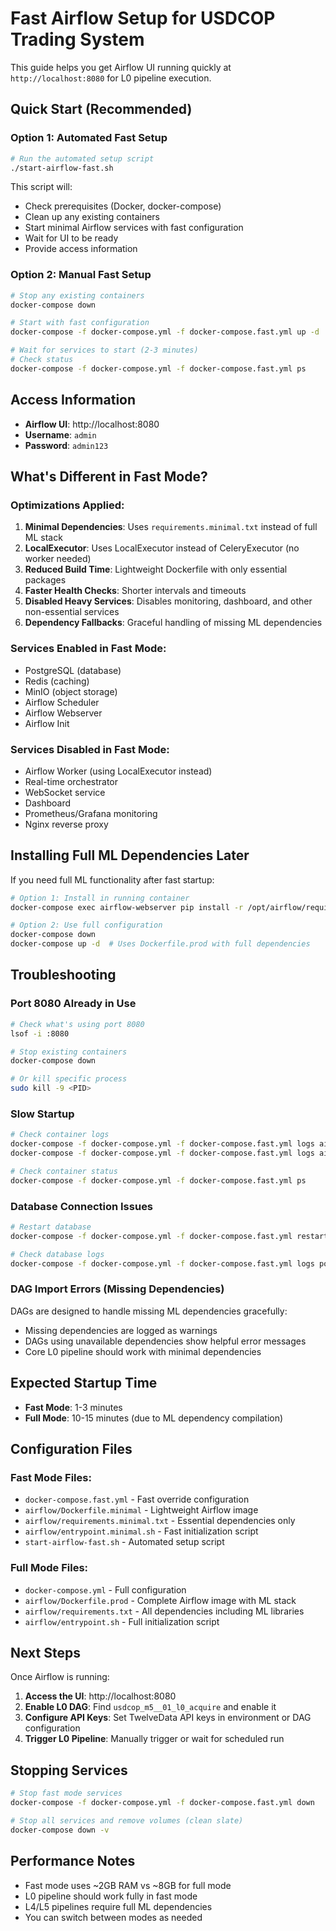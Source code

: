 # Fast Airflow Setup for USDCOP Trading System

This guide helps you get Airflow UI running quickly at `http://localhost:8080` for L0 pipeline execution.

## Quick Start (Recommended)

### Option 1: Automated Fast Setup

```bash
# Run the automated setup script
./start-airflow-fast.sh
```

This script will:
- Check prerequisites (Docker, docker-compose)
- Clean up any existing containers
- Start minimal Airflow services with fast configuration
- Wait for UI to be ready
- Provide access information

### Option 2: Manual Fast Setup

```bash
# Stop any existing containers
docker-compose down

# Start with fast configuration
docker-compose -f docker-compose.yml -f docker-compose.fast.yml up -d

# Wait for services to start (2-3 minutes)
# Check status
docker-compose -f docker-compose.yml -f docker-compose.fast.yml ps
```

## Access Information

- **Airflow UI**: http://localhost:8080
- **Username**: `admin`
- **Password**: `admin123`

## What's Different in Fast Mode?

### Optimizations Applied:

1. **Minimal Dependencies**: Uses `requirements.minimal.txt` instead of full ML stack
2. **LocalExecutor**: Uses LocalExecutor instead of CeleryExecutor (no worker needed)
3. **Reduced Build Time**: Lightweight Dockerfile with only essential packages
4. **Faster Health Checks**: Shorter intervals and timeouts
5. **Disabled Heavy Services**: Disables monitoring, dashboard, and other non-essential services
6. **Dependency Fallbacks**: Graceful handling of missing ML dependencies

### Services Enabled in Fast Mode:
- PostgreSQL (database)
- Redis (caching)
- MinIO (object storage)
- Airflow Scheduler
- Airflow Webserver
- Airflow Init

### Services Disabled in Fast Mode:
- Airflow Worker (using LocalExecutor instead)
- Real-time orchestrator
- WebSocket service
- Dashboard
- Prometheus/Grafana monitoring
- Nginx reverse proxy

## Installing Full ML Dependencies Later

If you need full ML functionality after fast startup:

```bash
# Option 1: Install in running container
docker-compose exec airflow-webserver pip install -r /opt/airflow/requirements.txt

# Option 2: Use full configuration
docker-compose down
docker-compose up -d  # Uses Dockerfile.prod with full dependencies
```

## Troubleshooting

### Port 8080 Already in Use

```bash
# Check what's using port 8080
lsof -i :8080

# Stop existing containers
docker-compose down

# Or kill specific process
sudo kill -9 <PID>
```

### Slow Startup

```bash
# Check container logs
docker-compose -f docker-compose.yml -f docker-compose.fast.yml logs airflow-webserver
docker-compose -f docker-compose.yml -f docker-compose.fast.yml logs airflow-scheduler

# Check container status
docker-compose -f docker-compose.yml -f docker-compose.fast.yml ps
```

### Database Connection Issues

```bash
# Restart database
docker-compose -f docker-compose.yml -f docker-compose.fast.yml restart postgres

# Check database logs
docker-compose -f docker-compose.yml -f docker-compose.fast.yml logs postgres
```

### DAG Import Errors (Missing Dependencies)

DAGs are designed to handle missing ML dependencies gracefully:
- Missing dependencies are logged as warnings
- DAGs using unavailable dependencies show helpful error messages
- Core L0 pipeline should work with minimal dependencies

## Expected Startup Time

- **Fast Mode**: 1-3 minutes
- **Full Mode**: 10-15 minutes (due to ML dependency compilation)

## Configuration Files

### Fast Mode Files:
- `docker-compose.fast.yml` - Fast override configuration
- `airflow/Dockerfile.minimal` - Lightweight Airflow image
- `airflow/requirements.minimal.txt` - Essential dependencies only
- `airflow/entrypoint.minimal.sh` - Fast initialization script
- `start-airflow-fast.sh` - Automated setup script

### Full Mode Files:
- `docker-compose.yml` - Full configuration
- `airflow/Dockerfile.prod` - Complete Airflow image with ML stack
- `airflow/requirements.txt` - All dependencies including ML libraries
- `airflow/entrypoint.sh` - Full initialization script

## Next Steps

Once Airflow is running:

1. **Access the UI**: http://localhost:8080
2. **Enable L0 DAG**: Find `usdcop_m5__01_l0_acquire` and enable it
3. **Configure API Keys**: Set TwelveData API keys in environment or DAG configuration
4. **Trigger L0 Pipeline**: Manually trigger or wait for scheduled run

## Stopping Services

```bash
# Stop fast mode services
docker-compose -f docker-compose.yml -f docker-compose.fast.yml down

# Stop all services and remove volumes (clean slate)
docker-compose down -v
```

## Performance Notes

- Fast mode uses ~2GB RAM vs ~8GB for full mode
- L0 pipeline should work fully in fast mode
- L4/L5 pipelines require full ML dependencies
- You can switch between modes as needed